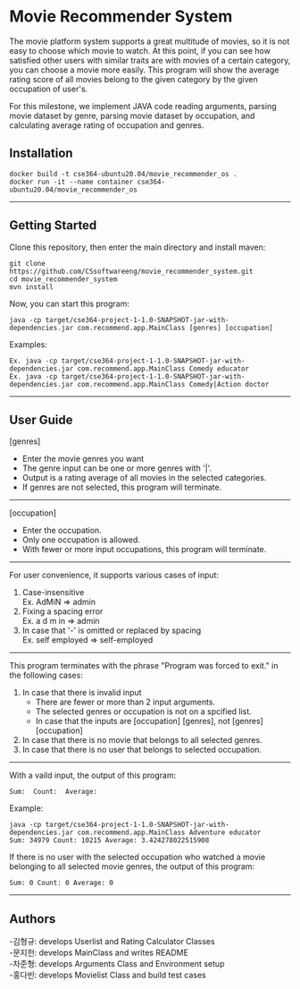 # Movie Recommender System
The movie platform system supports a great multitude of movies, so it is not easy to choose which movie to watch. At this point, if you can see how satisfied other users with similar traits are with movies of a certain category, you can choose a movie more easily. This program will show the average rating score of all movies belong to the given category by the given occupation of user's.

For this milestone, we implement JAVA code reading arguments, parsing movie dataset by genre, parsing movie dataset by occupation, and calculating average rating of occupation and genres.


## Installation
    docker build -t cse364-ubuntu20.04/movie_recommender_os .
    docker run -it --name container cse364-ubuntu20.04/movie_recommender_os

------------------------------------------
## Getting Started
Clone this repository, then enter the main directory and install maven:
```
git clone https://github.com/CSsoftwareeng/movie_recommender_system.git
cd movie_recommender_system
mvn install
```
Now, you can start this program:
```
java -cp target/cse364-project-1-1.0-SNAPSHOT-jar-with-dependencies.jar com.recommend.app.MainClass [genres] [occupation]
```
Examples:
```
Ex. java -cp target/cse364-project-1-1.0-SNAPSHOT-jar-with-dependencies.jar com.recommend.app.MainClass Comedy educator
Ex. java -cp target/cse364-project-1-1.0-SNAPSHOT-jar-with-dependencies.jar com.recommend.app.MainClass Comedy|Action doctor
```

------------------------------------------
## User Guide
[genres]
- Enter the movie genres you want
- The genre input can be one or more genres with '|'.
- Output is a rating average of all movies in the selected categories.
- If genres are not selected, this program will terminate.
-----------------------------
[occupation]
- Enter the occupation.
- Only one occupation is allowed.
- With fewer or more input occupations, this program will terminate.
-----------------------------
For user convenience, it supports various cases of input:
1. Case-insensitive<br/>
Ex. AdMiN => admin
2. Fixing a spacing error<br/>
Ex. a d m in => admin
3. In case that '-' is omitted or replaced by spacing<br/>
Ex. self employed => self-employed
----------------------------
This program terminates with the phrase "Program was forced to exit." in the following cases:
1. In case that there is invalid input
    - There are fewer or more than 2 input arguments.
    - The selected genres or occupation is not on a spcified list.
    - In case that the inputs are [occupation] [genres], not [genres] [occupation]
2. In case that there is no movie that belongs to all selected genres.
3. In case that there is no user that belongs to selected occupation.
----------------------------
With a vaild input, the output of this program:
```
Sum:  Count:  Average: 
```
Example:
```
java -cp target/cse364-project-1-1.0-SNAPSHOT-jar-with-dependencies.jar com.recommend.app.MainClass Adventure educator
Sum: 34979 Count: 10215 Average: 3.424278022515908
```

If there is no user with the selected occupation who watched a movie belonging to all selected movie genres, the output of this program:
```
Sum: 0 Count: 0 Average: 0
```

------------------------------------------
## Authors
-김형규: develops Userlist and Rating Calculator Classes<br/>
-문지헌: develops MainClass and writes README<br/>
-차준형: develops Arguments Class and Environment setup<br/>
-홍다빈: develops Movielist Class and build test cases
